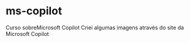 # ms-copilot
Curso sobreMicrosoft Copilot
Criei algumas imagens através do site da Microsoft Copilot

